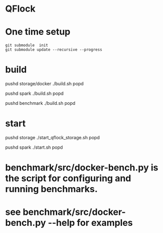 # QFlock

# One time setup

```shell
git submodule  init
git submodule update --recursive --progress
```

# build
pushd storage/docker
./build.sh
popd

pushd spark
./build.sh
popd

pushd benchmark
./build.sh
popd

# start
pushd storage
./start_qflock_storage.sh
popd

pushd spark
./start.sh
popd

# benchmark/src/docker-bench.py is the script for configuring and running benchmarks.
# see benchmark/src/docker-bench.py --help for examples
